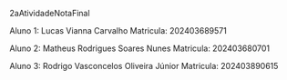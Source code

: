 2aAtividadeNotaFinal

Aluno 1: Lucas Vianna Carvalho
Matricula: 202403689571

Aluno 2: Matheus Rodrigues Soares Nunes
Matricula: 202403680701

Aluno 3: Rodrigo Vasconcelos Oliveira Júnior 
Matricula: 202403890615
